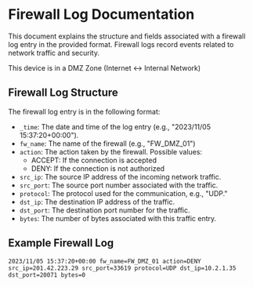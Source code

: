 # Firewall Log  Documentation

This document explains the structure and fields associated with a firewall log entry in the provided format. Firewall logs record events related to network traffic and security.

This device is in a DMZ Zone (Internet <-> Internal Network)

## Firewall Log Structure

The firewall log entry is in the following format:

- `_time`: The date and time of the log entry (e.g., "2023/11/05 15:37:20+00:00").
- `fw_name`: The name of the firewall (e.g., "FW_DMZ_01")
- `action`: The action taken by the firewall. Possible values:
  - ACCEPT: If the connection is accepted
  - DENY: If the connection is not authorized
- `src_ip`: The source IP address of the incoming network traffic.
- `src_port`: The source port number associated with the traffic.
- `protocol`: The protocol used for the communication, e.g., "UDP."
- `dst_ip`: The destination IP address of the traffic.
- `dst_port`: The destination port number for the traffic.
- `bytes`: The number of bytes associated with this traffic entry.

## Example Firewall Log

`2023/11/05 15:37:20+00:00 fw_name=FW_DMZ_01 action=DENY src_ip=201.42.223.29 src_port=33619 protocol=UDP dst_ip=10.2.1.35 dst_port=20071 bytes=0`